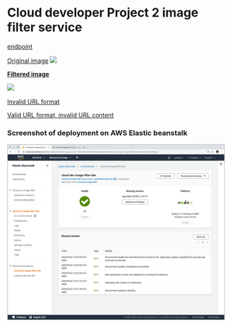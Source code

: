 # Cloud developer Project 2 image filter service

[endpoint](http://cloud-dev-image-filter-dev.us-east-1.elasticbeanstalk.com/) 

[Original image](https://www.w3schools.com/w3css/img_snowtops.jpg)
![](https://www.w3schools.com/w3css/img_snowtops.jpg)

[**Filtered image**](http://cloud-dev-image-filter-dev.us-east-1.elasticbeanstalk.com/filteredimage?image_url=https://www.w3schools.com/w3css/img_snowtops.jpg)

![](http://cloud-dev-image-filter-dev.us-east-1.elasticbeanstalk.com/filteredimage?image_url=https://www.w3schools.com/w3css/img_snowtops.jpg)

[Invalid URL format](http://cloud-dev-image-filter-dev.us-east-1.elasticbeanstalk.com/filteredimage?image_url=abcdefg)

[Valid URL format, invalid URL content](http://cloud-dev-image-filter-dev.us-east-1.elasticbeanstalk.com/filteredimage?image_url=https://www.w3schools.com/w3css/xxx.jpg)

### Screenshot of deployment on AWS Elastic beanstalk
![screenshot](https://raw.githubusercontent.com/gwding/cloud_dev_image_filter/master/deployment_screenshots/screenshot.png)
